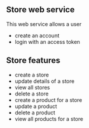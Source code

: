 ## Store web service

This web service allows a user 

- create an account 
- login with an access token 

## Store features

- create a store
- update details of a store
- view all stores
- delete a store
- create a product for a store 
- update a product
- delete a product
- view all products for a store